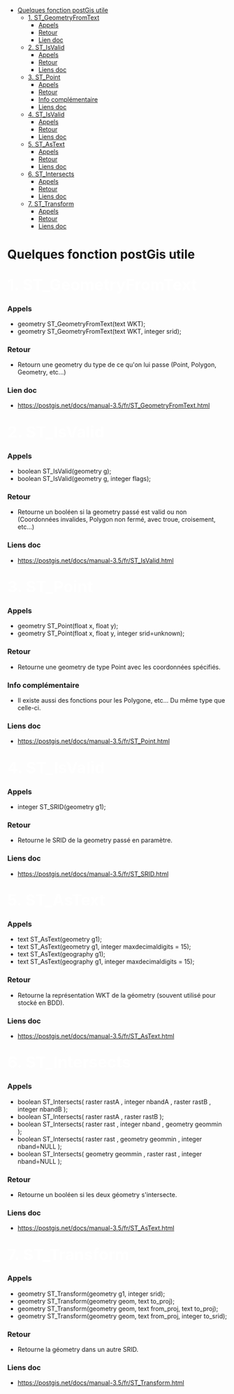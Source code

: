 <style>
    titre {
        font-weight: bold;
        font-size: 36px;
        color: #FFF;  
        text-align: center;    
        margin-bottom: 20px;
    }

</style>

- [Quelques fonction postGis utile](#quelques-fonction-postgis-utile)
  - [1. ST\_GeometryFromText](#1-st_geometryfromtext)
    - [Appels](#appels)
    - [Retour](#retour)
    - [Lien doc](#lien-doc)
  - [2. ST\_IsValid](#2-st_isvalid)
    - [Appels](#appels-1)
    - [Retour](#retour-1)
    - [Liens doc](#liens-doc)
  - [3. ST\_Point](#3-st_point)
    - [Appels](#appels-2)
    - [Retour](#retour-2)
    - [Info complémentaire](#info-complémentaire)
    - [Liens doc](#liens-doc-1)
  - [4. ST\_IsValid](#4-st_isvalid)
    - [Appels](#appels-3)
    - [Retour](#retour-3)
    - [Liens doc](#liens-doc-2)
  - [5. ST\_AsText](#5-st_astext)
    - [Appels](#appels-4)
    - [Retour](#retour-4)
    - [Liens doc](#liens-doc-3)
  - [6. ST\_Intersects](#6-st_intersects)
    - [Appels](#appels-5)
    - [Retour](#retour-5)
    - [Liens doc](#liens-doc-4)
  - [7. ST\_Transform](#7-st_transform)
    - [Appels](#appels-6)
    - [Retour](#retour-6)
    - [Liens doc](#liens-doc-5)


# Quelques fonction postGis utile

## <titre>1. ST_GeometryFromText</titre>
### Appels
 * geometry ST_GeometryFromText(text WKT);
 * geometry ST_GeometryFromText(text WKT, integer srid);

### Retour
 * Retourn une geometry du type de ce qu'on lui passe (Point, Polygon, Geometry, etc...)

### Lien doc
* https://postgis.net/docs/manual-3.5/fr/ST_GeometryFromText.html


## <titre>2. ST_IsValid</titre>
### Appels
 * boolean ST_IsValid(geometry g);
 * boolean ST_IsValid(geometry g, integer flags);

### Retour
 * Retourne un booléen si la geometry passé est valid ou non (Coordonnées invalides, Polygon non fermé, avec troue, croisement, etc...)

### Liens doc
* https://postgis.net/docs/manual-3.5/fr/ST_IsValid.html


## <titre>3. ST_Point</titre>
### Appels
 * geometry ST_Point(float x, float y);
 * geometry ST_Point(float x, float y, integer srid=unknown);

### Retour
 * Retourne une geometry de type Point avec les coordonnées spécifiés.

### Info complémentaire
* Il existe aussi des fonctions pour les Polygone, etc... Du même type que celle-ci.

### Liens doc
* https://postgis.net/docs/manual-3.5/fr/ST_Point.html

## <titre>4. ST_IsValid</titre>
### Appels
 * integer ST_SRID(geometry g1);

### Retour
 * Retourne le SRID de la geometry passé en paramètre.

### Liens doc
* https://postgis.net/docs/manual-3.5/fr/ST_SRID.html


## <titre>5. ST_AsText</titre>
### Appels
* text ST_AsText(geometry g1);
* text ST_AsText(geometry g1, integer maxdecimaldigits = 15);
* text ST_AsText(geography g1);
* text ST_AsText(geography g1, integer maxdecimaldigits = 15);

### Retour
 * Retourne la représentation WKT de la géometry (souvent utilisé pour stocké en BDD).

### Liens doc
* https://postgis.net/docs/manual-3.5/fr/ST_AsText.html


## <titre>6. ST_Intersects</titre>
### Appels
* boolean ST_Intersects( raster rastA , integer nbandA , raster rastB , integer nbandB );
* boolean ST_Intersects( raster rastA , raster rastB );
* boolean ST_Intersects( raster rast , integer nband , geometry geommin );
* boolean ST_Intersects( raster rast , geometry geommin , integer nband=NULL );
* boolean ST_Intersects( geometry geommin , raster rast , integer nband=NULL );

### Retour
 * Retourne un booléen si les deux géometry s'intersecte.

### Liens doc
* https://postgis.net/docs/manual-3.5/fr/ST_AsText.html


## <titre>7. ST_Transform</titre>
### Appels
* geometry ST_Transform(geometry g1, integer srid);
* geometry ST_Transform(geometry geom, text to_proj);
* geometry ST_Transform(geometry geom, text from_proj, text to_proj);
* geometry ST_Transform(geometry geom, text from_proj, integer to_srid);

### Retour
 * Retourne la géometry dans un autre SRID.

### Liens doc
* https://postgis.net/docs/manual-3.5/fr/ST_Transform.html